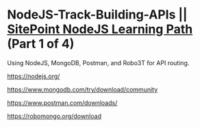 # NodeJS-Track-Building-APIs || <a href="https://www.sitepoint.com/premium/paths/learn-node-js">SitePoint NodeJS Learning Path</a> (Part 1 of 4)
Using NodeJS, MongoDB, Postman, and Robo3T for API routing.

https://nodejs.org/

https://www.mongodb.com/try/download/community

https://www.postman.com/downloads/

https://robomongo.org/download
